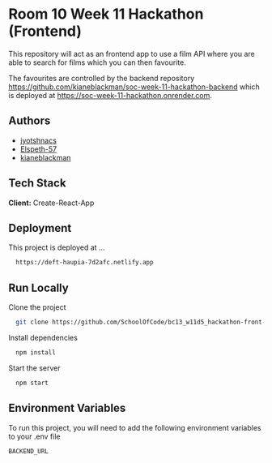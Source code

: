 # Room 10 Week 11 Hackathon (Frontend)

This repository will act as an frontend app to use a film API where you are able to
search for films which you can then favourite.

The favourites are controlled by the backend repository
https://github.com/kianeblackman/soc-week-11-hackathon-backend which is deployed at
https://soc-week-11-hackathon.onrender.com.

## Authors

- [jyotshnacs](https://www.github.com/jyotshnacs)
- [Elspeth-57](https://www.github.com/Elspeth-57)
- [kianeblackman](https://www.github.com/kianeblackman)

## Tech Stack

**Client:** Create-React-App

## Deployment

This project is deployed at ...

```bash
  https://deft-haupia-7d2afc.netlify.app
```

## Run Locally

Clone the project

```bash
  git clone https://github.com/SchoolOfCode/bc13_w11d5_hackathon-front-end-room-10-e-j-k
```

Install dependencies

```bash
  npm install
```

Start the server

```bash
  npm start
```

## Environment Variables

To run this project, you will need to add the following
environment variables to your .env file

`BACKEND_URL`
